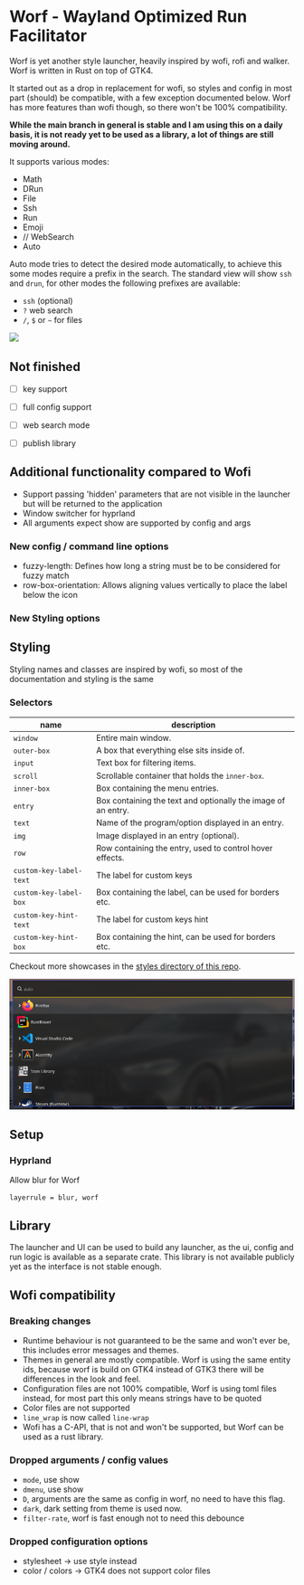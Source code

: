 # Worf - Wayland Optimized Run Facilitator

Worf is yet another style launcher, heavily inspired by wofi, rofi and walker.
Worf is written in Rust on top of GTK4. 

It started out as a drop in replacement for wofi, so styles and config in most part (should) be compatible, 
with a few exception documented below. 
Worf has more features than wofi though, so there won't be 100% compatibility.

**While the main branch in general is stable and I am using this on a daily basis, it is not ready yet
to be used as a library, a lot of things are still moving around.**

It supports various modes:
* Math
* DRun
* File
* Ssh
* Run
* Emoji 
* // WebSearch
* Auto

Auto mode tries to detect the desired mode automatically, to achieve this some modes require a prefix in the search.
The standard view will show `ssh` and `drun`, for other modes the following prefixes are available:
* `ssh` (optional)
* `?` web search
* `/`, `$` or `~` for files

<img src="images/demo.gif">

## Not finished
* [ ] key support
* [ ] full config support
* [ ] web search mode
* [ ] publish library


## Additional functionality compared to Wofi
* Support passing 'hidden' parameters that are not visible in the launcher but will be returned to the application
* Window switcher for hyprland
* All arguments expect show are supported by config and args

### New config / command line options
* fuzzy-length: Defines how long a string must be to be considered for fuzzy match
* row-box-orientation: Allows aligning values vertically to place the label below the icon

### New Styling options

## Styling

Styling names and classes are inspired by wofi, so most of the documentation and styling is the same

### Selectors

| name                    | description                                                   |
|-------------------------|---------------------------------------------------------------|
| `window`                | Entire main window.                                           |
| `outer-box`             | A box that everything else sits inside of.                    |
| `input`                 | Text box for filtering items.                                 |
| `scroll`                | Scrollable container that holds the `inner-box`.              |
| `inner-box`             | Box containing the menu entries.                              |
| `entry`                 | Box containing the text and optionally the image of an entry. |
| `text`                  | Name of the program/option displayed in an entry.             |
| `img`                   | Image displayed in an entry (optional).                       |
| `row`                   | Row containing the entry, used to control hover effects.      |
| `custom-key-label-text` | The label for custom keys                                     |
| `custom-key-label-box`  | Box containing the label, can be used for borders etc.        |
| `custom-key-hint-text`  | The label for custom keys hint                                |
| `custom-key-hint-box`   | Box containing the hint, can be used for borders etc.         |


Checkout more showcases in the [styles directory of this repo](styles).

![](styles/compact/example.png)


## Setup

### Hyprland

Allow blur for Worf
```
layerrule = blur, worf
```


## Library

The launcher and UI can be used to build any launcher, as the ui, config and run logic is available as a separate crate.
This library is not available publicly yet as the interface is not stable enough.

## Wofi compatibility

### Breaking changes
* Runtime behaviour is not guaranteed to be the same and won't ever be, this includes error messages and themes.
* Themes in general are mostly compatible. Worf is using the same entity ids, 
  because worf is build on GTK4 instead of GTK3 there will be differences in the look and feel.
* Configuration files are not 100% compatible, Worf is using toml files instead, for most part this only means strings have to be quoted
* Color files are not supported
* `line_wrap` is now called `line-wrap`
* Wofi has a C-API, that is not and won't be supported, but Worf can be used as a rust library.

### Dropped arguments / config values
* `mode`, use show
* `dmenu`, use show
* `D`, arguments are the same as config in worf, no need to have this flag.
* `dark`, dark setting from theme is used now.
* `filter-rate`, worf is fast enough not to need this debounce

### Dropped configuration options
* stylesheet -> use style instead
* color / colors -> GTK4 does not support color files
